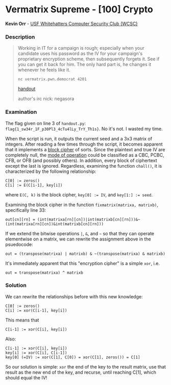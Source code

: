 # Vermatrix Supreme - [100] Crypto

**Kevin Orr** - [USF Whitehatters Computer Security Club (WCSC)](http://www.wcsc.usf.edu/)


### Description

> Working in IT for a campaign is rough; especially when your candidate uses his password as
> the IV for your campaign's proprietary encryption scheme, then subsequently forgets it.
> See if you can get it back for him. The only hard part is, he changes it whenever he feels
> like it.
>
> `nc vermatrix.pwn.democrat 4201`
>
> [handout](https://s3.amazonaws.com/hackthevote/handout.4838bbdb8619b3a581352c628c6b0b86475b94c9519347a520c90cf1822351ae.py)
>
> author's irc nick: negasora


### Examination

The flag given on line 3 of `handout.py`:  `flag{1_sw34r_1F_p30Pl3_4cTu4lLy_TrY_Th1s}`.
No it's not. I wasted my time.

When the script is run, it outputs the current seed and a 3x3 matrix of integers.
After reading a few times through the script, it becomes apparent that it implements
a [block cipher](https://en.wikipedia.org/wiki/Block_cipher) of sorts.
Since the plaintext and true IV are completely null, the
[mode of operation](https://en.wikipedia.org/wiki/Block_cipher_mode_of_operation) could be 
classified as a CBC, PCBC, CFB, or OFB (and possibly others). In addition, every block of
ciphertext except the last is ignored. Regardless, examining the function `chall()`,
it is characterized by the following relationship:

	C[0] := zeros()
	C[i] := E(C[i-1], key[i])

where `E(C, k)` is the block cipher, `key[0] := IV`, and `key[1:] := seed`.

Examining the block cipher in the function `fixmatrix(matrixa, matrixb)`, specifically line 33:

	out[cn][rn] = (int(matrixa[rn][cn])|int(matrixb[cn][rn]))&~(int(matrixa[rn][cn])&int(matrixb[cn][rn]))

If we extend the bitwise operations `|`, `&`, and `~` so that they can operate elementwise
on a matrix, we can rewrite the assignment above in the psuedocode:

	out = (transpose(matrixa) | matrixb) & ~(transpose(matrixa) & matrixb)

It's immediately apparent that this "encryption cipher" is a simple `xor`, i.e.

	out = transpose(matrixa) ^ matrixb


### Solution

We can rewrite the relationships before with this new knowledge:

	C[0] := zeros()
	C[i] := xor(C[i-1], key[i])

This means that

	C[i-1] := xor(C[i], key[i])

Also:

	C[i-1] := xor(C[i], key[i])
	key[i] := xor(C[i], C[i-1])
	key[0] (=IV) := xor(C[1], C[0]) = xor(C[1], zeros()) = C[1]


So our solution is simple: `xor` the end of the key to the result matrix, use that result
as the new end of the key, and recurse, until reaching C[1], which should equal the IV!

